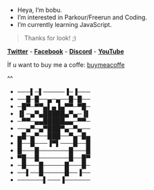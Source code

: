 * Heya, I’m bobu.
* I’m interested in Parkour/Freerun and Coding.
* I’m currently learning JavaScript.
> Thanks for look! ;)

**[Twitter](https://twitter.com/rd_bobu)** -
**[Facebook](https://www.facebook.com/profile.php?id=100076505124626)** -
**[Discord](https://discords.com/bio/p/bobu)** -
**[YouTube](https://www.youtube.com/channel/UCmnvNIjeXMEz6Hiyzae9mwg)**

İf u want to buy me a coffe: [buymeacoffe](https://www.buymeacoffee.com/mooned)

^^

- ───▌─▌─────▐─▐───
- ──█─█──▄─▄──█─█──
- ─█▀─▀▀▄▌▄▐▄▀▀─▀█─
- ▐▌─▄▀▄█████▄▀▄─▐▌
- ─▀▀─▄▄█████▄▄─▀▀─
- ──▄▀─▄▀███▀▄─▀▄──
- ▄█─▄▀──███──▀▄─█▄
- █──█───▐▀▌───█──█
- █───█───────█───█
- ▀█──█───────█──█▀
- ─█───█─────█───█─
- ──▌──█─────█──▐──
- ──────▌───▐──────
